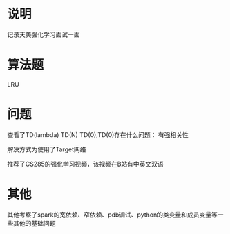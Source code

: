 # 说明
记录天美强化学习面试一面


# 算法题
LRU 


# 问题
查看了TD(lambda)  TD(N)  TD(0),TD(0)存在什么问题： 有强相关性

解决方式为使用了Target网络

推荐了CS285的强化学习视频，该视频在B站有中英文双语
# 其他
其他考察了spark的宽依赖、窄依赖、pdb调试、python的类变量和成员变量等一些其他的基础问题
